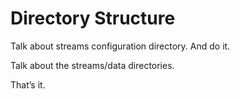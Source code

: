 # Directory Structure

Talk about streams configuration directory. And do it.

Talk about the streams/data directories. 

That’s it. 